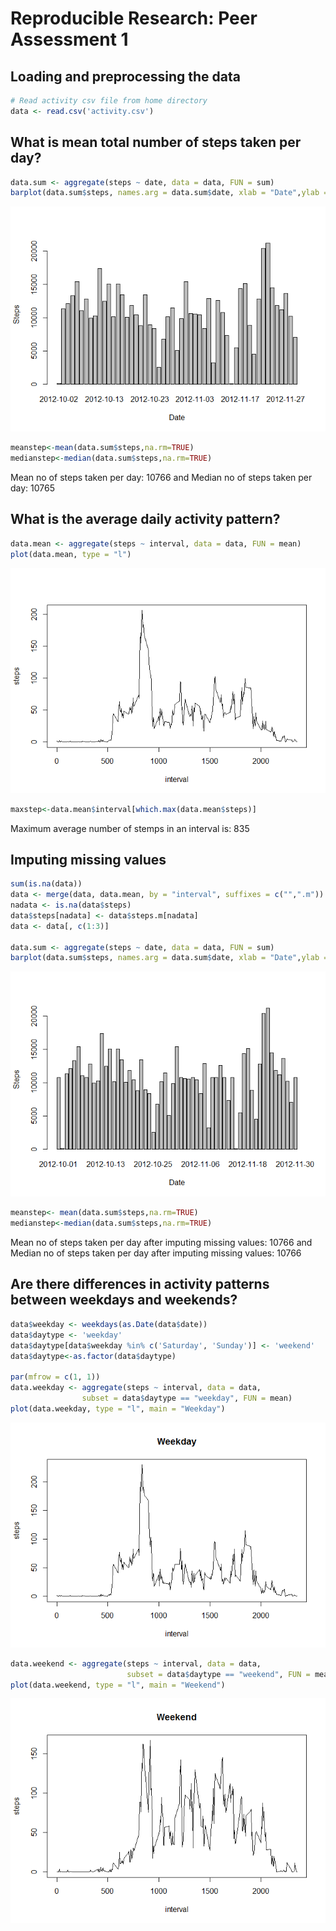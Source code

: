 # Reproducible Research: Peer Assessment 1


## Loading and preprocessing the data

```r
# Read activity csv file from home directory
data <- read.csv('activity.csv')
```

## What is mean total number of steps taken per day?

```r
data.sum <- aggregate(steps ~ date, data = data, FUN = sum)
barplot(data.sum$steps, names.arg = data.sum$date, xlab = "Date",ylab = "Steps")
```

![](./PA1_template_files/figure-html/unnamed-chunk-2-1.png) 

```r
meanstep<-mean(data.sum$steps,na.rm=TRUE)
medianstep<-median(data.sum$steps,na.rm=TRUE)
```
Mean no of steps taken per day: 10766 and 
Median no of steps taken per day: 10765

## What is the average daily activity pattern?

```r
data.mean <- aggregate(steps ~ interval, data = data, FUN = mean)
plot(data.mean, type = "l")
```

![](./PA1_template_files/figure-html/unnamed-chunk-3-1.png) 

```r
maxstep<-data.mean$interval[which.max(data.mean$steps)]
```
Maximum average number of stemps in an interval is: 835

## Imputing missing values

```r
sum(is.na(data))
data <- merge(data, data.mean, by = "interval", suffixes = c("",".m"))
nadata <- is.na(data$steps)
data$steps[nadata] <- data$steps.m[nadata]
data <- data[, c(1:3)]

data.sum <- aggregate(steps ~ date, data = data, FUN = sum)
barplot(data.sum$steps, names.arg = data.sum$date, xlab = "Date",ylab = "Steps")
```

![](./PA1_template_files/figure-html/unnamed-chunk-4-1.png) 

```r
meanstep<- mean(data.sum$steps,na.rm=TRUE)
medianstep<-median(data.sum$steps,na.rm=TRUE)
```
Mean no of steps taken per day after imputing missing values: 10766 and Median no of steps taken per day after imputing missing values: 10766


## Are there differences in activity patterns between weekdays and weekends?

```r
data$weekday <- weekdays(as.Date(data$date))
data$daytype <- 'weekday'
data$daytype[data$weekday %in% c('Saturday', 'Sunday')] <- 'weekend'
data$daytype<-as.factor(data$daytype)

par(mfrow = c(1, 1))
data.weekday <- aggregate(steps ~ interval, data = data,
                subset = data$daytype == "weekday", FUN = mean)
plot(data.weekday, type = "l", main = "Weekday")
```

![](./PA1_template_files/figure-html/unnamed-chunk-5-1.png) 

```r
data.weekend <- aggregate(steps ~ interval, data = data,
                          subset = data$daytype == "weekend", FUN = mean)
plot(data.weekend, type = "l", main = "Weekend")
```

![](./PA1_template_files/figure-html/unnamed-chunk-5-2.png) 

